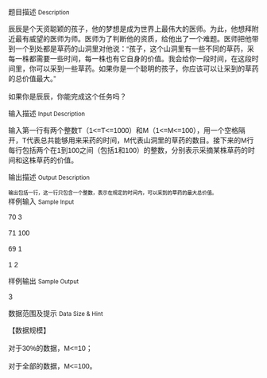 <div class="panel panel-default">
<div class="area-title">
<span>
题目描述
<small>Description</small>
</span></div>
<div class="panel-body">

<p style=""><span style=""><span style="">辰辰是个天资聪颖的孩子，他的梦想是成为世界上最伟大的医师。为此，他想拜附近最有威望的医师为师。医师为了判断他的资质，给他出了一个难题。医师把他带到一个到处都是草药的山洞里对他说：</span></span><span style=""><span style=""><span style="font-family: Verdana,sans-serif;">“</span></span></span><span style=""><span style="">孩子，这个山洞里有一些不同的草药，采每一株都需要一些时间，每一株也有它自身的价值。我会给你一段时间，在这段时间里，你可以采到一些草药。如果你是一个聪明的孩子，你应该可以让采到的草药的总价值最大。</span></span><span style=""><span style=""><span style="font-family: Verdana,sans-serif;">” </span></span></span><span style="font-family: DejaVu Serif Condensed,serif;"><span style=""><span style="font-family: Verdana,sans-serif;"><span style=""><br><br></span></span></span></span><span style=""><span style="">如果你是辰辰，你能完成这个任务吗？</span></span></p>

</div>
</div>

<div class="panel panel-default">
<div class="area-title">
<span>
输入描述
<small>Input Description</small>
</span></div>
<div class="panel-body">
<p style=""><span style=""><span style="">输入</span></span><span style=""><span style="">第一行有两个整数</span><span style="font-family: DejaVu Serif Condensed,serif;"><span style=""><span style="font-family: Verdana,sans-serif;">T</span></span></span></span><span style=""><span style="">（</span><span style="font-family: DejaVu Serif Condensed,serif;"><span style=""><span style="font-family: Verdana,sans-serif;">1</span></span></span><span style=""><span style=""><span style="font-family: Verdana,sans-serif;">&lt;=</span></span></span><span style=""><span style=""><span style="font-family: Verdana,sans-serif;">T</span></span></span><span style=""><span style=""><span style="font-family: Verdana,sans-serif;">&lt;=</span></span></span><span style=""><span style=""><span style="font-family: Verdana,sans-serif;">1000</span></span></span></span><span style=""><span style="">）和</span><span style="font-family: DejaVu Serif Condensed,serif;"><span style=""><span style="font-family: Verdana,sans-serif;">M</span></span></span></span><span style=""><span style="">（</span><span style="font-family: DejaVu Serif Condensed,serif;"><span style=""><span style="font-family: Verdana,sans-serif;">1</span></span></span><span style=""><span style=""><span style="font-family: Verdana,sans-serif;">&lt;=</span></span></span><span style=""><span style=""><span style="font-family: Verdana,sans-serif;">M</span></span></span><span style=""><span style=""><span style="font-family: Verdana,sans-serif;">&lt;=</span></span></span><span style=""><span style=""><span style="font-family: Verdana,sans-serif;">100</span></span></span></span><span style=""><span style="">），用一个空格隔开，</span><span style="font-family: DejaVu Serif Condensed,serif;"><span style=""><span style="font-family: Verdana,sans-serif;">T</span></span></span></span><span style=""><span style="">代表总共能够用来采药的时间，</span><span style="font-family: DejaVu Serif Condensed,serif;"><span style=""><span style="font-family: Verdana,sans-serif;">M</span></span></span></span><span style=""><span style="">代表山洞里的草药的数目。接下来的</span><span style="font-family: DejaVu Serif Condensed,serif;"><span style=""><span style="font-family: Verdana,sans-serif;">M</span></span></span></span><span style=""><span style="">行每行包括两个在</span><span style="font-family: DejaVu Serif Condensed,serif;"><span style=""><span style="font-family: Verdana,sans-serif;">1</span></span></span></span><span style=""><span style="">到</span><span style="font-family: DejaVu Serif Condensed,serif;"><span style=""><span style="font-family: Verdana,sans-serif;">100</span></span></span></span><span style=""><span style="">之间（包括</span><span style="font-family: DejaVu Serif Condensed,serif;"><span style=""><span style="font-family: Verdana,sans-serif;">1</span></span></span></span><span style=""><span style="">和</span><span style="font-family: DejaVu Serif Condensed,serif;"><span style=""><span style="font-family: Verdana,sans-serif;">100</span></span></span></span><span style=""><span style="">）的整数，分别表示采摘某株草药的时间和这株草药的价值。</span></span></p>

</div>
</div>
<div  class="panel panel-default">
<div class="area-title">
<span>
输出描述
<small>Output Description</small>
</span></div>
<div class="panel-body">

<p style="margin-bottom: 0cm;"><span style="color: #000000;"><span style="font-size: x-small;">输出</span></span><span style="color: #000000;"><span style="font-size: x-small;">包括一行，这一行只包含一个整数，表示在规定的时间内，可以采到的草药的最大总价值。</span></span></p>

</div>
</div>


<div class="panel panel-default">
<div class="area-title">
<span>
样例输入
<small>Sample Input</small>
</span></div>
<div class="panel-body">
<p style=""><span style="font-family: DejaVu Serif Condensed,serif;"><span style=""><span style=""><span style="font-family: Verdana,sans-serif;">70</span></span></span><span style=""><span style=""><span style="font-family: Verdana,sans-serif;"> 3</span></span></span><span style=""><span style="font-family: Verdana,sans-serif;"><span style=""><br><br></span></span></span><span style=""><span style=""><span style="font-family: Verdana,sans-serif;">71 </span></span></span><span style=""><span style=""><span style="font-family: Verdana,sans-serif;">100</span></span></span><span style=""><span style="font-family: Verdana,sans-serif;"><span style=""><br><br></span></span></span><span style=""><span style=""><span style="font-family: Verdana,sans-serif;">69</span></span></span><span style=""><span style=""><span style="font-family: Verdana,sans-serif;"> 1</span></span></span><span style=""><span style="font-family: Verdana,sans-serif;"><span style=""><br><br></span></span></span><span style=""><span style=""><span style="font-family: Verdana,sans-serif;">1 </span></span></span><span style=""><span style=""><span style="font-family: Verdana,sans-serif;">2</span></span></span></span></p>

</div>
</div>

<div class="panel panel-default">
<div class="area-title">
<span>
样例输出
<small>Sample Output</small>
</span></div>
<div class="panel-body">
<p>3</p>

</div>
</div>

<div class="panel panel-default">
<div class="area-title">
<span>
数据范围及提示
<small>Data Size & Hint</small>
</span></div>
<div class="panel-body">
<p style=""><span style=""><span style="">【数据规模】</span></span><span style="font-family: DejaVu Serif Condensed,serif;"><span style=""><span style="font-family: Verdana,sans-serif;"><span style=""><br><br></span></span></span></span><span style=""><span style="">对于</span><span style="font-family: DejaVu Serif Condensed,serif;"><span style=""><span style="font-family: Verdana,sans-serif;">30%</span></span></span></span><span style=""><span style="">的数据，</span><span style="font-family: DejaVu Serif Condensed,serif;"><span style=""><span style="font-family: Verdana,sans-serif;">M</span></span></span><span style=""><span style=""><span style="font-family: Verdana,sans-serif;">&lt;=</span></span></span><span style=""><span style=""><span style="font-family: Verdana,sans-serif;">10</span></span></span></span><span style=""><span style="">；</span></span><span style="font-family: DejaVu Serif Condensed,serif;"><span style=""><span style="font-family: Verdana,sans-serif;"><span style=""><br><br></span></span></span></span><span style=""><span style="">对于全部的数据，</span><span style="font-family: DejaVu Serif Condensed,serif;"><span style=""><span style="font-family: Verdana,sans-serif;">M</span></span></span><span style=""><span style=""><span style="font-family: Verdana,sans-serif;">&lt;=</span></span></span><span style=""><span style=""><span style="font-family: Verdana,sans-serif;">100</span></span></span></span><span style=""><span style="">。</span></span><span style="font-family: DejaVu Serif Condensed,serif;"><span style=""><span style="font-family: Verdana,sans-serif;"><span style=""><br><br></span></span></span></span></p>
</div>
</div>